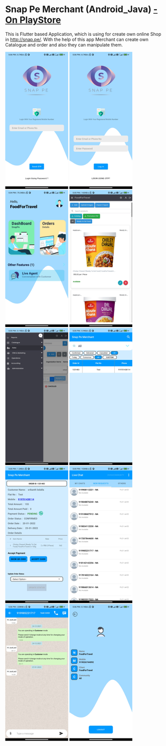 # Snap Pe Merchant (Android_Java) <a href="https://play.google.com/store/apps/details?id=com.divigo.snappemerchant">- On PlayStore</a>

This is Flutter based Application, which is using for create own online Shop in http://snap.pe/.
With the help of this app Merchant can create own Catalogue and order and also they can manipulate them.

<img src="1.jpg" width="200"> <img src="2.jpg" width="200"> 
<img src="3.jpg" width="200"> <img src="4.jpg" width="200"> 
<img src="5.jpg" width="200"> <img src="6.jpg" width="200"> 
<img src="7.jpg" width="200"> <img src="8.jpg" width="200"> 
<img src="9.jpg" width="200"> <img src="10.jpg" width="200"> 

